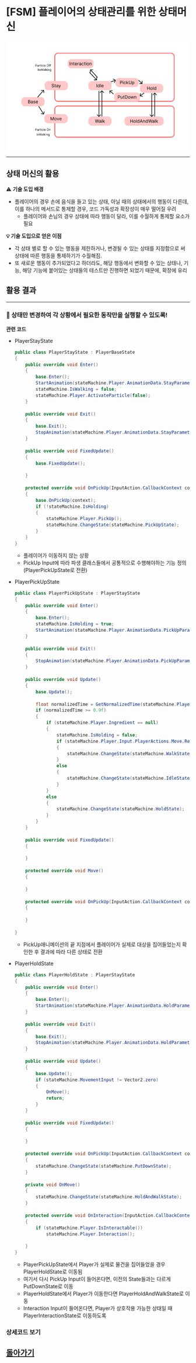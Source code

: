 # [FSM] 플레이어의 상태관리를 위한 상태머신

![이미지](/Detail/01.FSM_상태머신/Image/State.png)

---

## 상태 머신의 활용

⚠️ **기술 도입 배경**

- 플레이어의 경우 손에 음식을 들고 있는 상태, 아닐 때의 상태에서의 행동이 다른데, 이를 하나의 메서드로 통제할 경우, 코드 가독성과 확장성이 매우 떨어질 우려
    - 플레이어와 손님의 경우 상태에 따라 행동이 달라, 이를 수월하게 통제할 요소가 필요

**💡 기술 도입으로 얻은 이점**

- 각 상태 별로 할 수 있는 행동을 제한하거나, 변경될 수 있는 상태를 지정함으로 써 상태에 따른 행동을 통제하기가 수월해짐.
- 또 새로운 행동이 추가되었다고 하더라도, 해당 행동에서 변화할 수 있는 상태나, 기능, 해당 기능에 붙어있는 상태들의 테스트만 진행하면 되었기 때문에, 확장에 유리

## **활용 결과**

---

### 💫 상태만 변경하여 각 상황에서 필요한 동작만을 실행할 수 있도록!

**관련 코드**

- PlayerStayState
    
    ```cs
    public class PlayerStayState : PlayerBaseState
    {
        public override void Enter()
        {
            base.Enter();
            StartAnimation(stateMachine.Player.AnimationData.StayParameterHash);
            stateMachine.IsWalking = false;
            stateMachine.Player.ActivateParticle(false);
        }
    
        public override void Exit()
        {
            base.Exit();
            StopAnimation(stateMachine.Player.AnimationData.StayParameterHash);
        }
    
        public override void FixedUpdate()
        {
            base.FixedUpdate();
    
        }
    
        protected override void OnPickUp(InputAction.CallbackContext context)
        {
            base.OnPickUp(context);
            if (!stateMachine.IsHolding)
            {
                stateMachine.Player.PickUp();
                stateMachine.ChangeState(stateMachine.PickUpState);
            }
        }
    }
    ```
    
    - 플레이어가 이동하지 않는 상황
    - PickUp Input에 따라 파생 클래스들에서 공통적으로 수행해야하는 기능 정의 (PlayerPickUpState로 전환)
- PlayerPickUpState
    
    ```cs
    public class PlayerPickUpState : PlayerStayState
    {
        public override void Enter()
        {
            base.Enter();
            stateMachine.IsHolding = true;
            StartAnimation(stateMachine.Player.AnimationData.PickUpParameterHash);
        }
    
        public override void Exit()
        {
            StopAnimation(stateMachine.Player.AnimationData.PickUpParameterHash);
        }
    
        public override void Update()
        {
            base.Update();
    
            float normalizedTime = GetNormalizedTime(stateMachine.Player.Animator, "PickUp");
            if (normalizedTime >= 0.9f)
            {
                if (stateMachine.Player.Ingredient == null)
                {
                    stateMachine.IsHolding = false;
                    if (stateMachine.Player.Input.PlayerActions.Move.ReadValue<Vector2>() != Vector2.zero)
                    {
                        stateMachine.ChangeState(stateMachine.WalkState);
                    }
                    else
                    {
                        stateMachine.ChangeState(stateMachine.IdleState);
                    }
                }
                else
                {
                    stateMachine.ChangeState(stateMachine.HoldState);
                }
            }
        }
    
        public override void FixedUpdate()
        {
    
        }
    
        protected override void Move()
        {
    
        }
    
        protected override void OnPickUp(InputAction.CallbackContext context)
        {
    
        }
    
    }
    ```
    
    - PickUp애니메이션의 끝 지점에서 플레이어가 실제로 대상을 집어들었는지 확인한 후 결과에 따라 다른 상태로 전환
- PlayerHoldState
    
    ```cs
    public class PlayerHoldState : PlayerStayState
    {
        public override void Enter()
        {
            base.Enter();
            StartAnimation(stateMachine.Player.AnimationData.HoldParameterHash);
        }
    
        public override void Exit()
        {
            base.Exit();
            StopAnimation(stateMachine.Player.AnimationData.HoldParameterHash);
        }
    
        public override void Update()
        {
            base.Update();
            if (stateMachine.MovementInput != Vector2.zero)
            {
                OnMove();
                return;
            }
        }
    
        public override void FixedUpdate()
        {
    
        }
    
        protected override void OnPickUp(InputAction.CallbackContext context)
        {
            stateMachine.ChangeState(stateMachine.PutDownState);
        }
    
        private void OnMove()
        {
            stateMachine.ChangeState(stateMachine.HoldAndWalkState);
        }
    
        protected override void OnInteraction(InputAction.CallbackContext context)
        {
            if (stateMachine.Player.IsInteractable())
                stateMachine.Player.Interaction();
    
        }
    }
    ```
    
    - PlayerPickUpState에서 Player가 실제로 물건을 집어들었을 경우 PlayerHoldState로 이동됨
    - 여기서 다시 PickUp Input이 들어온다면, 이전의 State들과는 다르게 PutDownState로 이동
    - PlayerHoldState에서 Player가 이동한다면 PlayerHoldAndWalkState로 이동
    - Interaction Input이 들어온다면, Player가 상호작용 가능한 상태일 때 PlayerInteractionState로 이동하도록

### 상세코드 보기

## [돌아가기](/)